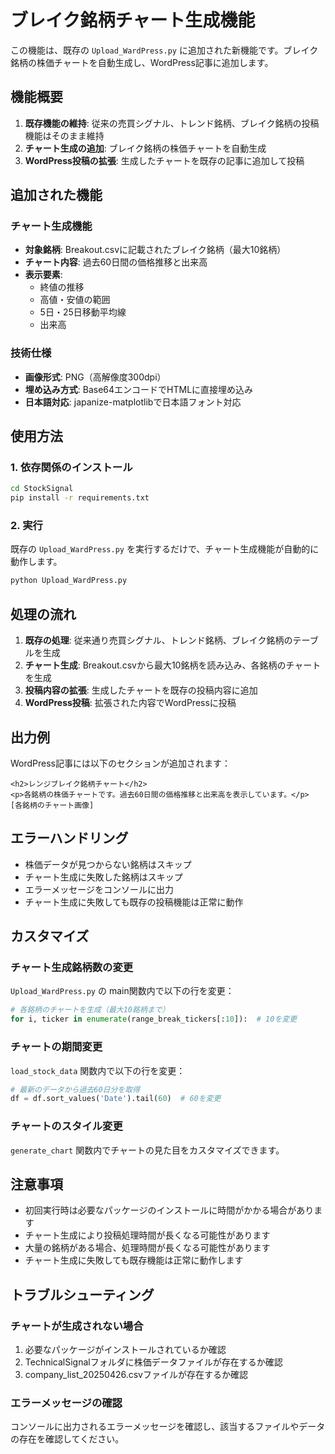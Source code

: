 # ブレイク銘柄チャート生成機能

この機能は、既存の `Upload_WardPress.py` に追加された新機能です。ブレイク銘柄の株価チャートを自動生成し、WordPress記事に追加します。

## 機能概要

1. **既存機能の維持**: 従来の売買シグナル、トレンド銘柄、ブレイク銘柄の投稿機能はそのまま維持
2. **チャート生成の追加**: ブレイク銘柄の株価チャートを自動生成
3. **WordPress投稿の拡張**: 生成したチャートを既存の記事に追加して投稿

## 追加された機能

### チャート生成機能
- **対象銘柄**: Breakout.csvに記載されたブレイク銘柄（最大10銘柄）
- **チャート内容**: 過去60日間の価格推移と出来高
- **表示要素**:
  - 終値の推移
  - 高値・安値の範囲
  - 5日・25日移動平均線
  - 出来高

### 技術仕様
- **画像形式**: PNG（高解像度300dpi）
- **埋め込み方式**: Base64エンコードでHTMLに直接埋め込み
- **日本語対応**: japanize-matplotlibで日本語フォント対応

## 使用方法

### 1. 依存関係のインストール
```bash
cd StockSignal
pip install -r requirements.txt
```

### 2. 実行
既存の `Upload_WardPress.py` を実行するだけで、チャート生成機能が自動的に動作します。

```bash
python Upload_WardPress.py
```

## 処理の流れ

1. **既存の処理**: 従来通り売買シグナル、トレンド銘柄、ブレイク銘柄のテーブルを生成
2. **チャート生成**: Breakout.csvから最大10銘柄を読み込み、各銘柄のチャートを生成
3. **投稿内容の拡張**: 生成したチャートを既存の投稿内容に追加
4. **WordPress投稿**: 拡張された内容でWordPressに投稿

## 出力例

WordPress記事には以下のセクションが追加されます：

```
<h2>レンジブレイク銘柄チャート</h2>
<p>各銘柄の株価チャートです。過去60日間の価格推移と出来高を表示しています。</p>
[各銘柄のチャート画像]
```

## エラーハンドリング

- 株価データが見つからない銘柄はスキップ
- チャート生成に失敗した銘柄はスキップ
- エラーメッセージをコンソールに出力
- チャート生成に失敗しても既存の投稿機能は正常に動作

## カスタマイズ

### チャート生成銘柄数の変更
`Upload_WardPress.py` の main関数内で以下の行を変更：

```python
# 各銘柄のチャートを生成（最大10銘柄まで）
for i, ticker in enumerate(range_break_tickers[:10]):  # 10を変更
```

### チャートの期間変更
`load_stock_data` 関数内で以下の行を変更：

```python
# 最新のデータから過去60日分を取得
df = df.sort_values('Date').tail(60)  # 60を変更
```

### チャートのスタイル変更
`generate_chart` 関数内でチャートの見た目をカスタマイズできます。

## 注意事項

- 初回実行時は必要なパッケージのインストールに時間がかかる場合があります
- チャート生成により投稿処理時間が長くなる可能性があります
- 大量の銘柄がある場合、処理時間が長くなる可能性があります
- チャート生成に失敗しても既存機能は正常に動作します

## トラブルシューティング

### チャートが生成されない場合
1. 必要なパッケージがインストールされているか確認
2. TechnicalSignalフォルダに株価データファイルが存在するか確認
3. company_list_20250426.csvファイルが存在するか確認

### エラーメッセージの確認
コンソールに出力されるエラーメッセージを確認し、該当するファイルやデータの存在を確認してください。

